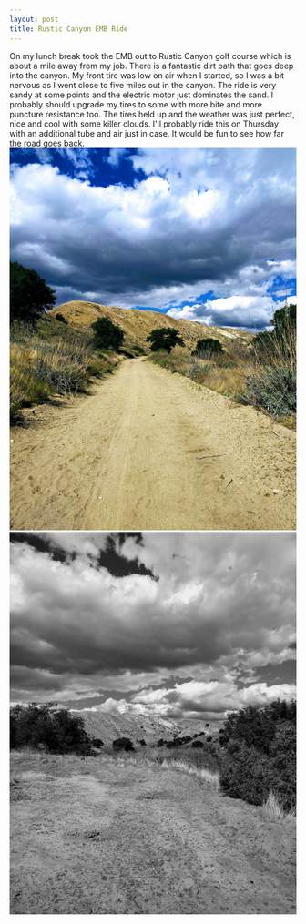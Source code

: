 ```yaml
---
layout: post
title: Rustic Canyon EMB Ride
---
```

On my lunch break took the EMB out to Rustic Canyon golf course which is about a mile away from my job.  There is a fantastic dirt
path that goes deep into the canyon.  My front tire was low on air when I started, so I was a bit nervous as I went close to five
miles out in the canyon.  The ride is very sandy at some points and the electric motor just dominates the sand.  I probably should
upgrade my tires to some with more bite and more puncture resistance too.  The tires held up and the weather was just perfect, nice
and cool with some killer clouds.  I'll probably ride this on Thursday with an additional tube and air just in case.  It would be fun 
to see how far the road goes back.  
![path](/images/path.jpg)
![cloud](/images/cloud.jpg)
